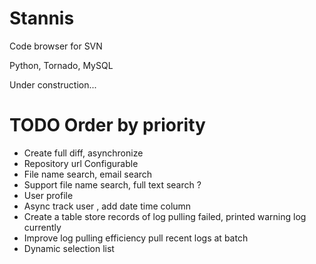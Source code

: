 Stannis  
=======

Code browser for SVN

Python, Tornado, MySQL


Under construction...

TODO Order by priority
=======

* Create full diff, asynchronize 
* Repository url Configurable
* File name search, email search
* Support file name search, full text search ?
* User profile
* Async track user , add date time column
* Create a table store records of log pulling failed, printed warning log currently
* Improve log pulling efficiency
	pull recent logs at batch
* Dynamic selection list
 
